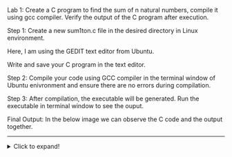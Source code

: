 Lab 1: Create a C program to find the sum of n natural numbers, compile it using gcc compiler. Verify the output of the C program after execution.

Step 1:
Create a new sum1ton.c file in the desired directory in Linux environment.

Here, I am using the GEDIT text editor from Ubuntu.

Write and save your C program in the text editor.


Step 2:
Compile your code using GCC compiler in the terminal window of Ubuntu enivronment and ensure there are no errors during compilation.

Step 3:
After compilation, the executable will be generated. Run the executable in terminal window to see the ouput.

Final Output:
In the below image we can observe the C code and the output together.
***
<details>
  <summary>Click to expand!</summary>
  <p>Your hidden content goes here.</p>
# My Project

## Instruction Table


Identify various RISC-V instruction type (R, I, S, B, U, J) and exact 32-bit instruction code in the instruction type format for below RISC-V instructions
ADD r11, r12, r13
SUB r13, r11, r12
AND r12, r11, r13
OR r8, r12, r5
XOR r8, r11, r4
SLT r30, r20, r4
ADDI r31, r21, 5
SW r21, r19, 4
SRL r26, r21, r20
BNE r0, r19, 20
BEQ r0, r0, 15
LW r23, r21, 2
SLL r25, r21, r20

The instructions format of a processor is the way in which machine language instructions are structured and organized for a processor to execute. It is made up of series of 0s and 1s, each containing information about the location and operation of data.
There are 6 instruction formats in RISC-V:

<li>R-format</li>
<li>I-format</li>
<li>S-format</li>
<li>B-format</li>
<li>U-format</li>
<li>J-format</li>
![image](https://github.com/user-attachments/assets/04fbc6f6-5f98-48b0-a346-292e0c9c115e)

1. R-type Instruction

In RV32, each instruction is of size 32 bits. In R-type instruction, R stands for register which means that operations are carried on the Registers and not on memory location. This instruction type is used to execute various arithmetic and logical operations. The entire 32 bits instruction is divided into 6 fields as shown below.

R-type

<li>The first field in the instruction format is known as opcode, also referred as operation code. The opcode is of length 7 bits and is used to determine the type of instruction format.</li>
<li>The next subfield is known as rd field which is referred as Destination Register.The rd field is of length 5 bits and is used to store the final result of operation.</li>
<li>The next subfield is func3 also referred as function 3. Here the ‘3’ represents the size of this field. This field tells the detail about the operation, i.e., the type of arithmetic and logical that is performed.</li>
<li>The next two subfields are the source registers, rs1 and rs2 each of length 5 bits. These are mainly used to store and manipulate the data during the execution of instructions.</li>
<li>The last subfield is func7 also referred as function 7. Here ‘7’ represents the size of the field. The function of func7 field is same as that of func3 field.</li>

2. I-type Instruction

In RV32, each instruction is of size 32 bits. In I-type instruction, I stand for immediate which means that operations use Registers and Immediate value for their execution and are not related with memory location. This instruction type is used in immediate and load operations. The entire 32 bits instruction is divided into 5 fields as shown below.

image

The first field in the instruction format is known as opcode, also referred as operation code. The opcode is of length 7 bits and is used to determine the type of instruction format.
The next subfield is known as rd field which is referred as Destination Register. The rd field is of length 5 bits and is used to store the final result of operation.
The next subfield is func3 also referred as function 3. Here the ‘3’ represents the size of this field. This field tells the detail about the operation, i.e., the type of arithmetic and logical that is performed.
The next subfield is the source registers, rs1 of length 5 bits. It is mainly used to store and manipulate the data during the execution of instructions.
The only difference between R-type and I-type is rs2 and func7 field of R-type has been replaced by 12-bits signed immediate, imm[11:0].

3. S-type Instruction
   
In RV32, each instruction is of size 32 bits. In S-type instruction, S stand for store which means it is store type instruction that helps to store the value of register into the memory. Mainly, this instruction type is used for store operations. The entire 32 bits instruction is divided into 6 fields as shown below.

s-type

The first field in the instruction format is known as opcode, also referred as operation code. The opcode is of length 7 bits and is used to determine the type of instruction format.
S-type instructions encode a 12-bit signed immediate, with the top seven bits imm[11:5] in bits [31:25] of the instruction and the lower five bits imm[4:0] in bits [11:7] of the instruction.
S-type instruction doesn’t have rd fields which states that these instructions are not used to write value to a register, but to write/store a value to a memory.
The value to be stored is defined in rs1 field and address to which we have to store this value is calculated using rs1 and immediate field. The width of the operation and types of instruction is defined by func3, it can be a word, half-word or byte.

4. B-type Instruction
   
In RV32, each instruction is of size 32 bits. In B-type instruction, B stand for branching which means it is mainly used for branching based on certain conditions. The entire 32 bits instruction is divided into 8 fields as shown below.

B-type

The first field in the instruction format is known as opcode, also referred as operation code. The opcode is of length 7 bits and is used to determine the type of instruction format.
B-type instructions encode a 12-bit signed immediate, with the most significant bit imm[12] in bit [31] of the instruction, six bits imm[10:5] in bits [25:30] of the instruction, four bits imm[4:1] in bits [11:8] and one bit imm[11] on bit[7].
There are two source registers rs1 and rs2 on which various operations are performed based on certain conditions, and those conditions are defined by func3 field.
After performing operations on the source register based on the conditions, it is evaluated that if the condition is true, Program Counter value gets updated by PC = Present PC Value + Immediate Value, and if the condition is false then PC will be given as PC = Present PC value + 4 bytes, which states that PC will move to next instruction set.
RV32 instructions are word-aligned, which means that address is always defined in the multiple of 4 bytes.

5. U-type Instruction
   
In RV32, each instruction is of size 32 bits. In U-type instruction, U stand for Upper Immediate instructions which means it is simply used to transfer the immediate data into the destination register. The entire 32 bits instruction is divided into 3 fields as shown below.

u-type

The first field in the instruction format is known as opcode, also referred as operation code. The opcode is of length 7 bits and is used to determine the type of instruction format.
The U-type instruction only consists of two instructions, i.e., LUI and AUIPC.
For Example, lets take the instruction lui rd, imm and understand this instruction. lui x15, 0x13579 : This instruction will be executed and the immediate value 0x13579 will be written in the MSB of the rd x15, and it will look like x15 = 0x13579000.

6. J-type Instruction
   
In RV32, each instruction is of size 32 bits. In U-type instruction, J stand for jump, which means that this instruction format is used to implement jump type instruction. The entire 32 bits instruction is divided into 6 fields as shown below.

j-type

The first field in the instruction format is known as opcode, also referred as operation code. The opcode is of length 7 bits and is used to determine the type of instruction format.
The J-type instruction only consists of single instruction, JAL.
J-type instruction encode 20 bits signed immediate which is divided into four fields.
The J-type instructions are often used to perform jump to the desired memory location. The address of the desired memory location is defined in the instruction. These instructions are also used to implement loops.



|Sl. No | Instruction| Type |Description of the Instruction |Format                            | Binary Representation          |
|--------|----------------|---------------------------------------|------|-----------------------------------|--------------------------------|
|1| ADD r11, r12, r13  |R|Perform Addition between the values stored in registers R12 and R13, and store the result in register R11|funct7_rs2_rs1_funct3_rd_opcode|0000000_01101_01100_000_01011_0110011|
|2| SUB r13, r11, r12  |R|Perform Subtraction between the value stored in register R12 from R11, and store the result in register R13|funct7_rs2_rs1_funct3_rd_opcode|0100000_01100_01011_000_01101_0110011|
|3| AND r12, r11, r13  |R|Perform Logical AND between the values stored in registers R11 and R13, and store the result in register R12 |funct7_rs2_rs1_funct3_rd_opcode|0000000_01101_01011_111_01100_0110011|
|4| OR r8, r12, r5     |R|Perform Logical OR between the values stored in registers R5 and R12, and store the result in register R8|funct7_rs2_rs1_funct3_rd_opcode|0000000_00101_01100_110_01000_0110011|
|5| XOR r8, r11, r4    |R|Perform Logical XOR between the values stored in registers R4 and R11, and store the result in register R8|funct7_rs2_rs1_funct3_rd_opcode|0000000_00100_01011_100_01000_0110011|
|6| SLT r30, r20, r4   |R|Compare if the data in register R30 is less than that of R20, If yes, set destination register as 1, else, set it as 0|funct7_rs2_rs1_funct3_rd_opcode|0000000_00100_10100_010_111100110011|
7| ADDI r31, r21, 5   |I|Perform addition between data in register R21 and Immediate value (5), and store the result in register R31|imm[11:0]_rs1_funct3_rd_opcode|000000000101_10101_000_11111_0010011|
|8| SW r21, r19, 4     |S|Store Word (32 bits or 4 bytes) from the address pointed by the sum of address held in register R19 and the immediate value (4) and store it in register R21 |imm[11:5]_rs2_rs1_funct3_imm[4:0]_opcode|0000000_10011_10101_010_00100_0100011|
|9| SRL r26, r21, r20  |R| Perform Shift Logical Right on data present in register R21, based on the data present in register R20, and store the result in register R26|funct7_rs2_rs1_funct3_rd_opcode|0000000_10100_10101_101_11010_0110011 |
|10| BNE r0, r19, 20    |B|Branch if the contents of registers R0 and R19 are not equal, to the address denoted by the sum of the address held by the program counter (PC) and the immediate value (20)|imm[12|10:5]_rs2_rs1_funct3_imm[4:1|11]_opcode|000000_10011_00000_001_01000_1100011|
|11| BEQ r0, r0, 15     |B| Branch if the contents of registers R0 and R0 are equal, to the address denoted by the sum of the address held by the program counter (PC) and the immediate value (15)|[12|10:5]_rs2 rs1_funct3_imm[4:1|11]_opcode|000000_00000_00000_000_01111_1100011|
|12| LW r23, r21, 2     |I|Load Word (32 bits or 4 bytes) from the address pointed by the sum of address held in register R21 and the immediate value (2) and store it in register R23|imm[11:0]_rs1_funct3_rd_opcode|000000000010_10101_010_10111_0000011|
|13| SLL r25, r21, r20  |R| Perform Shift Logical Left on data present in register R21, based on the data present in register R20, and store the result in register R25|funct7 rs2 rs1 funct3 rd opcode   | 0000000_10100_10101_001_11001_0110011|



</details>


